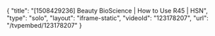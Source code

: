 {
    "title": "[1508429236] Beauty BioScience | How to Use R45 | HSN",
    "type": "solo",
    "layout": "iframe-static",
    "videoId": "123178207",
    "url": "\/tvpembed\/123178207"
}
